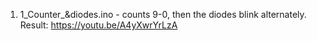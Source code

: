 1. 1_Counter_&diodes.ino - counts 9-0, then the diodes blink alternately. Result: https://youtu.be/A4yXwrYrLzA
